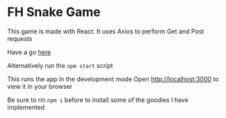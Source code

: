 # FH Snake Game

This game is made with React. It uses Axios to perform Get and Post requests

Have a go [here](https://fh-snake-game.netlify.app)

Alternatively run the `npm start` script

This runs the app in the development mode
Open [http://localhost:3000](http://localhost:3000) to view it in your browser

Be sure to rin `npm i` before to install some of the goodies I have implemented
